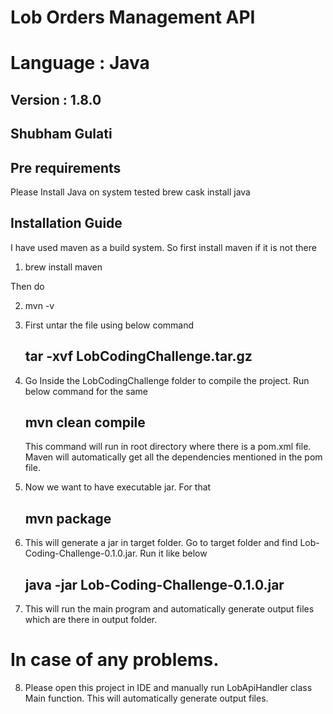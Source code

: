 # Lob Orders Management API
# Language : Java
## Version : 1.8.0
## Shubham Gulati


## Pre requirements
Please Install Java on system tested
brew cask install java

## Installation Guide
I have used maven as a build system. So first install maven if it is not there

1) brew install maven

Then do

2) mvn -v

3) First untar the file using below command
    ## tar -xvf LobCodingChallenge.tar.gz


4) Go Inside the LobCodingChallenge folder to compile the project. Run below command for the same

    ## mvn clean compile

    This command will run in root directory where there is a pom.xml file. Maven will automatically get all the
    dependencies mentioned in the pom file.

5) Now we want to have executable jar. For that
    ## mvn package


6) This will generate a jar in target folder. Go to target folder and find Lob-Coding-Challenge-0.1.0.jar. Run it like below

   ## java -jar Lob-Coding-Challenge-0.1.0.jar

7) This will run the main program and automatically generate output files which are there in output folder.

# In case of any problems.
8) Please open this project in IDE and manually run LobApiHandler class Main function. This will automatically generate output files.

